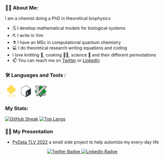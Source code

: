 <!--- Using this for instructions: https://www.sitepoint.com/github-profile-readme/ --->

### :man_scientist: About Me:
I am a chemist doing a PhD in theoretical biophysics
- :spiral_notepad: I develop mathematical models for biological systems
- :pick: I write in Vim
- :alembic: I have an MSc in computational quantum chemistry
- :computer: I do theoretical research writing equations and coding
- I love knitting :yarn:, cooking :cook:, science :test_tube: and their different permutations
- :mailbox: You can reach me on [Twitter](https://twitter.com/avishai231) or [LinkedIn](https://www.linkedin.com/in/avishai-barnoy)

### :hammer_and_wrench: Languages and Tools :
<div>
  <img src="https://github.com/devicons/devicon/blob/master/icons/python/python-plain-wordmark.svg" title="Python" alt="Python" width="40" height="40"/>&nbsp;
  <img src="https://github.com/devicons/devicon/blob/master/icons/bash/bash-original.svg" title="Bash" alt="Bash" width="40" height="40"/>&nbsp;
  <img src="https://github.com/devicons/devicon/blob/master/icons/vim/vim-original.svg" title="Vim" alt="Vim" width="40" height="40"/>&nbsp;
</div>

### My Stats:
[![GitHub Streak](http://github-readme-streak-stats.herokuapp.com?user=AvishaiBarnoy&theme=dark&background=000000)](https://git.io/streak-stats)
[![Top Langs](https://github-readme-stats.vercel.app/api/top-langs/?username=AvishaiBarnoy)](https://github.com/anuraghazra/github-readme-stats)

### :man_teacher: My Presentation
- [PyData TLV 2022](https://www.youtube.com/watch?v=OJPgN_ce23U) a small side project to help automize my every-day life

<div id="badges" align="center">
  <a href="https://twitter.com/avishai231">
    <img src="https://img.shields.io/badge/Twitter-blue?style=for-the-badge&logo=twitter&logoColor=white" alt="Twitter Badge"/>
  </a>
  <a href="https://www.linkedin.com/in/avishai-barnoy">
    <img src="https://img.shields.io/badge/LinkedIn-blue?style=for-the-badge&logo=linkedin&logoColor=white" alt="LinkedIn Badge"/>
  </a>
</div>
<div id="badges" align="center">
<a href="https://komarev.com/ghpvc/?username=AvishaiBarnoy">
  <img src="https://komarev.com/ghpvc/?username=AvishaiBarnoy&style=flat-square&color=blue" alt=""/>
</a>
</div>
